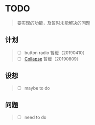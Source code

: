 # TODO

> 要实现的功能，及暂时未能解决的问题

## 计划

> - [ ] button radio 暂缓（20190410）
> - [ ] [Collapse] 暂缓（20190809）

## 设想

> - [ ] maybe to do

## 问题

> - [ ] need to do

[Collapse]:                                 https://getbootstrap.com/docs/4.3/components/collapse/
[Jumbotron]:                                https://getbootstrap.com/docs/4.3/components/jumbotron/
[Scrollspy]:                                https://getbootstrap.com/docs/4.3/components/scrollspy/
